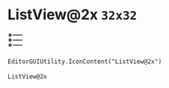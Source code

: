 # ListView@2x `32x32`
<img src="/img/ListView@2x.png" width=32 height=32>

``` CSharp
EditorGUIUtility.IconContent("ListView@2x")
```
```
ListView@2x
```
